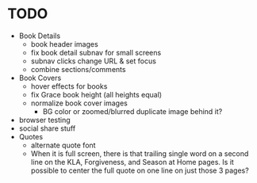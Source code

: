 # TODO

- Book Details
  - book header images
  - fix book detail subnav for small screens
  - subnav clicks change URL & set focus
  - combine sections/comments
- Book Covers
  - hover effects for books
  - fix Grace book height (all heights equal)
  - normalize book cover images
    - BG color or zoomed/blurred duplicate image behind it?
- browser testing
- social share stuff
- Quotes
  - alternate quote font
  - When it is full screen, there is that trailing single word on a second line on the KLA, Forgiveness, and Season at Home pages. Is it possible to center the full quote on one line on just those 3 pages?
